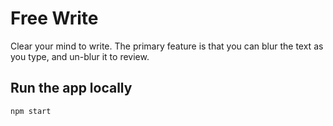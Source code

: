 # Free Write

Clear your mind to write. The primary feature is that you can blur the text as you type, and un-blur it to review.

## Run the app locally

`npm start`

